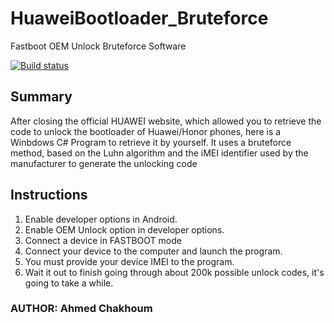 # HuaweiBootloader_Bruteforce
Fastboot OEM Unlock Bruteforce Software

[![Build status](https://ci.appveyor.com/api/projects/status/h1cujp12k7ea91dt?svg=true)](https://ci.appveyor.com/project/rainxh11/huaweibootloader-bruteforce)


## Summary
  
After closing the official HUAWEI website, which allowed you to retrieve the code to unlock the bootloader of Huawei/Honor phones, here is a Winbdows C# Program to retrieve it by yourself.
It uses a bruteforce method, based on the Luhn algorithm and the iMEI identifier used by the manufacturer to generate the unlocking code

## Instructions

1. Enable developer options in Android.  
2. Enable OEM Unlock option in developer options.  
3. Connect a device in FASTBOOT mode
4. Connect your device to the computer and launch the program.  
5. You must provide your device IMEI to the program.
6. Wait it out to finish going through about 200k possible unlock codes, it's going to take a while.

### AUTHOR: Ahmed Chakhoum
